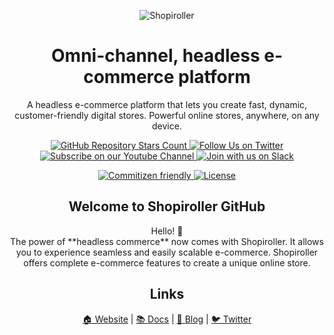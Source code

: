 <p align="center">
  <img src="https://www.shopiroller.com/wp-content/uploads/shopiroller_logo_animation.gif" alt="Shopiroller" />
</p>
<div align="center">
<h1>Omni-channel, headless e-commerce platform</h1>
</div>
<div align="center">
A headless e-commerce platform that lets you create fast, dynamic, customer-friendly digital stores. Powerful online stores, anywhere, on any device.
</div>
<p align="center">
  <a href="https://github.com/shopiroller/shopiroller-uikit-android">
    <img alt="GitHub Repository Stars Count" src="https://img.shields.io/github/followers/shopiroller?style=social" />
  </a>
    <a href="https://twitter.com/shopiroller">
        <img alt="Follow Us on Twitter" src="https://img.shields.io/twitter/follow/shopiroller?style=social" />
    </a>
    <a href="https://www.youtube.com/c/shopiroller">
        <img alt="Subscribe on our Youtube Channel" src="https://img.shields.io/youtube/channel/subscribers/UCl3lHI-LoaKQJgqjgyuSAYA?style=social" />
    </a>
    <a href="https://join.slack.com/t/shopiroller/shared_invite/zt-1je0fbin5-IM11CJZGgtBad3nNitYJiw">
        <img alt="Join with us on Slack" src="https://img.shields.io/static/v1?label=Slack&message=Join&color=lightgrey" />
    </a>
</p>
<p align="center">
    <a href="http://commitizen.github.io/cz-cli/">
        <img alt="Commitizen friendly" src="https://img.shields.io/badge/commitizen-friendly-brightgreen.svg" />
    </a>
    <a href="https://github.com/vuestorefront/vue-storefront">
        <img alt="License" src="https://img.shields.io/github/license/vuestorefront/vue-storefront" />
    </a>
</p>

<div align="center">
  <h2>Welcome to Shopiroller GitHub</h2>
</div>
<div align="center">
Hello! 👋 
<br>
The power of **headless commerce** now comes with Shopiroller. It allows you to experience seamless and easily scalable e-commerce. Shopiroller offers complete e-commerce features to create a unique online store.
</div>


<div align="center">
  <h2>Links</h2>
</div>

<div align="center">
  <a href="https://shopiroller.com/">🏠 Website</a>
  <span> | </span>
  <a href="https://support.shopiroller.com/">📚 Docs</a>
  <span> | </span>
  <a href="https://shopiroller.com/blog/">📰 Blog</a>
  <span> | </span>
  <a href="https://twitter.com/shopiroller">🐦 Twitter</a>
</div>
